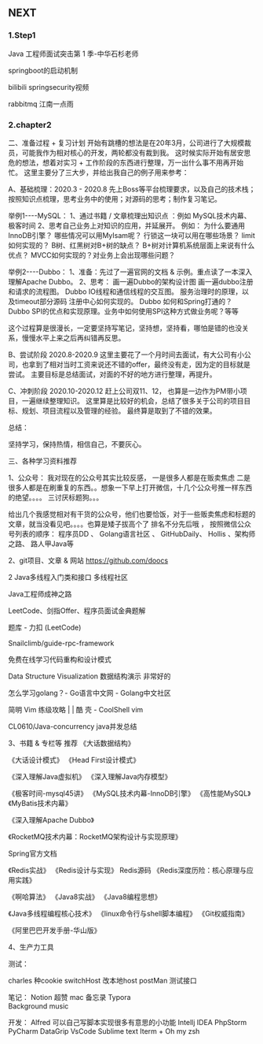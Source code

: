 ## NEXT

### 1.Step1

Java 工程师面试突击第 1 季-中华石杉老师

springboot的启动机制



bilibili  springsecurity视频



rabbitmq  江南一点雨

### 2.chapter2

二、准备过程 + 复习计划
开始有跳槽的想法是在20年3月，公司进行了大规模裁员，可能我作为相对核心的开发，两轮都没有裁到我。
这时候实际开始有居安思危的想法，想着对实习 + 工作阶段的东西进行整理，万一出什么事不用再开始忙。
这里主要分了三大步，并给出我自己的例子用来参考：

A、基础梳理：2020.3 - 2020.8
先上Boss等平台梳理要求，以及自己的技术栈；按照知识点梳理，思考业务中的使用；对源码的思考；制作复习笔记。

举例1----MySQL：
1、通过书籍 / 文章梳理出知识点 ：例如 MySQL技术内幕、极客时间
2、思考自己业务上对知识的应用，并延展开。
例如：
为什么要通用InnoDB引擎？
哪些情况可以用MyIsam呢？
行锁这一块可以用在哪些场景？
limit如何实现的？
B树、红黑树对B+树的缺点？
B+树对计算机系统层面上来说有什么优点？
MVCC如何实现的？对业务上会出现哪些问题？

举例2----Dubbo：
1、准备：先过了一遍官网的文档 & 示例。重点读了一本深入理解Apache Dubbo。
2、思考：
画一遍Dubbo的架构设计图
画一遍dubbo注册和请求的流程图。
Dubbo IO线程和通信线程的交互图。
服务治理时的原理，以及timeout部分源码
注册中心如何实现的。
Dubbo 如何和Spring打通的？
Dubbo SPI的优点和实现原理。业务中如何使用SPI这种方式做业务呢？等等

这个过程算是很漫长，一定要坚持写笔记，坚持想，坚持看，哪怕是错的也没关系，慢慢水平上来之后再纠错再反思。

B、尝试阶段 2020.8-2020.9
这里主要花了一个月时间去面试，有大公司有小公司，也拿到了相对当时工资来说还不错的offer，最终没有走，因为定的目标就是尝试。
主要目标是总结面试，对面的不好的地方进行整理，再提升。


C、冲刺阶段 2020.10-2020.12
赶上公司双11、12， 也算是一边作为PM带小项目，一遍继续整理知识。
这里算是比较好的机会，总结了很多关于公司的项目目标、规划、项目流程以及管理的经验。
最终算是取到了不错的效果。

总结：

坚持学习，保持热情，相信自己，不要灰心。





三、各种学习资料推荐

1、公众号：
我对现在的公众号其实比较反感，
一是很多人都是在贩卖焦虑
二是很多人都是在刷重复的东西。。想象一下早上打开微信，十几个公众号推一样东西的绝望。。。。
三讨厌标题狗。。。

给出几个我感觉相对有干货的公众号，他们也要恰饭，对于一些贩卖焦虑和标题的文章，就当没看见吧。。。。也算是矮子拔高个了
排名不分先后哦 ， 按照微信公众号列表的顺序：
程序员DD 、 Golang语言社区 、 GitHubDaily、 Hollis 、架构师之路、 路人甲Java等

2、git项目、文章 & 网站
https://github.com/doocs

2 Java多线程入门类和接口  多线程社区

Java工程师成神之路

LeetCode、剑指Offer、程序员面试金典题解 

题库 - 力扣 (LeetCode)

Snailclimb/guide-rpc-framework

免费在线学习代码重构和设计模式

Data Structure Visualization  数据结构演示 非常好的

怎么学习golang？- Go语言中文网 - Golang中文社区

简明 Vim 练级攻略 | | 酷 壳 - CoolShell  vim

CL0610/Java-concurrency  java并发总结

3、书籍 & 专栏等 推荐
《大话数据结构》

《大话设计模式》
《Head First设计模式》

《深入理解Java虚拟机》
《深入理解Java内存模型》

《极客时间-mysql45讲》
《MySQL技术内幕-InnoDB引擎》
《高性能MySQL》
《MyBatis技术内幕》

《深入理解Apache Dubbo》

《RocketMQ技术内幕：RocketMQ架构设计与实现原理》

Spring官方文档

《Redis实战》
《Redis设计与实现》
Redis源码
《Redis深度历险：核心原理与应用实践》

《啊哈算法》
《Java8实战》
《Java8编程思想》

《Java多线程编程核心技术》
《linux命令行与shell脚本编程》
《Git权威指南》

《阿里巴巴开发手册-华山版》

4、生产力工具

测试：

charles 种cookie 
switchHost 改本地host
postMan  测试接口

笔记：
Notion 超赞
mac 备忘录
Typora  
Background music

开发：
Alfred  可以自己写脚本实现很多有意思的小功能
Intellj IDEA
PhpStorm
PyCharm
DataGrip
VsCode
Sublime text
Iterm + Oh my zsh